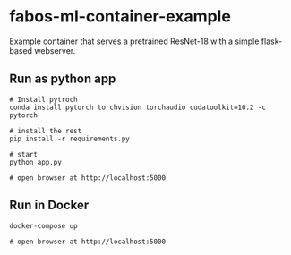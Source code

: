 # fabos-ml-container-example
Example container that serves a pretrained ResNet-18 with a simple flask-based webserver.


## Run as python app
```
# Install pytroch
conda install pytorch torchvision torchaudio cudatoolkit=10.2 -c pytorch

# install the rest
pip install -r requirements.py

# start
python app.py

# open browser at http://localhost:5000
```

## Run in Docker
```
docker-compose up

# open browser at http://localhost:5000
```